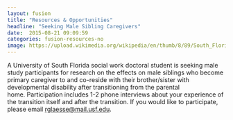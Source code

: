 ```yaml
---
layout: fusion
title: "Resources & Opportunities"
headline: "Seeking Male Sibling Caregivers"
date:  2015-08-21 09:09:59
categories: fusion-resources-no
image: https://upload.wikimedia.org/wikipedia/en/thumb/8/89/South_Florida_Bulls_Logo2.svg/1278px-South_Florida_Bulls_Logo2.svg.png
---
```

A University of South Florida social work doctoral student is seeking male study participants for research on the effects on male siblings who become primary caregiver to and co-reside with their brother/sister with developmental disability after transitioning from the parental home. Participation includes 1-2 phone interviews about your experience of the transition itself and after the transition. If you would like to participate, please email <a href="mailto:rglaesse@mail.usf.edu">rglaesse@mail.usf.edu</a>.

